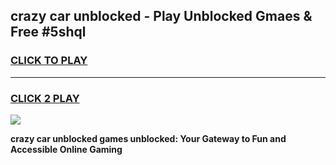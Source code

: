 
## crazy car unblocked - Play Unblocked Gmaes & Free #5shql
<h3>
<a href="https://news.freeplayer.one?title=crazy_car_unblocked&ref=24F">CLICK TO PLAY</a></h3>
<hr>

<h3>
<a href="https://news.freeplayer.one?title=crazy_car_unblocked&ref=24F">CLICK 2 PLAY</a>
  
</h3>

<a href="https://news.freeplayer.one?title=crazy_car_unblocked&ref=24F/"><img src="https://clearcache.store/games.png"></a>


**crazy car unblocked games unblocked: Your Gateway to Fun and Accessible Online Gaming**
